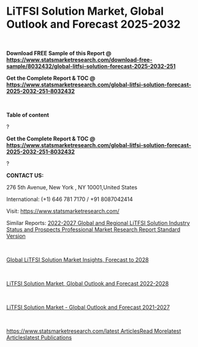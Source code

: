 <h1>LiTFSI Solution Market, Global Outlook and Forecast 2025-2032</h1><br/><p><strong>Download FREE Sample of this Report @ <a href="https://www.statsmarketresearch.com/download-free-sample/8032432/global-litfsi-solution-forecast-2025-2032-251">https://www.statsmarketresearch.com/download-free-sample/8032432/global-litfsi-solution-forecast-2025-2032-251</a></strong></p>
 
 
 
 <div><b>Get the Complete Report & TOC @ <a href="https://www.statsmarketresearch.com/global-litfsi-solution-forecast-2025-2032-251-8032432">https://www.statsmarketresearch.com/global-litfsi-solution-forecast-2025-2032-251-8032432</a></b></div>
 
 
 
 <p><br />
 
 <b>Table of content</b></p>
 
 
 
 <p>? </p>
 
 
 
 <div><b>Get the Complete Report & TOC @ <a href="https://www.statsmarketresearch.com/global-litfsi-solution-forecast-2025-2032-251-8032432">https://www.statsmarketresearch.com/global-litfsi-solution-forecast-2025-2032-251-8032432</a></b></div>
 
 
 
 <p>? </p>
 
 
 
 <p><b>CONTACT US:</b><br />
 
 276 5th Avenue, New York , NY 10001,United States<br />
 
 International: (+1) 646 781 7170 / +91 8087042414<br />
 
 Visit: <a href="https://www.statsmarketresearch.com/">https://www.statsmarketresearch.com/</a><br />
 
 Similar Reports: <a href="https://www.statsmarketresearch.com/global-litfsi-solution-forecast-2025-2032-251-8032432">2022-2027 Global and Regional LiTFSI Solution Industry Status and Prospects Professional Market Research Report Standard Version</a><br />
 
 <br />
 
 <a href="https://www.statsmarketresearch.com/global-litfsi-solution-forecast-2025-2032-251-8032432">Global LiTFSI Solution Market Insights, Forecast to 2028</a><br />
 
 <br />
 
 <a href="https://www.statsmarketresearch.com/global-litfsi-solution-forecast-2025-2032-251-8032432">LiTFSI Solution Market, Global Outlook and Forecast 2022-2028</a><br />
 
 <br />
 
 <a href="https://www.statsmarketresearch.com/global-litfsi-solution-forecast-2025-2032-251-8032432">LiTFSI Solution Market - Global Outlook and Forecast 2021-2027</a><br />
 
 <br />
 
 <a href="https://gyeongbokgung.com">https://www.statsmarketresearch.com/</a><a href="https://hallyeomaritime.com">latest Articles</a><a href="https://jingwansa.com">Read More</a><a href="https://nguoiviet.jp/">latest Articles</a><a href="https://www.intelmarketresearch.com/">latest Publications</a></p>